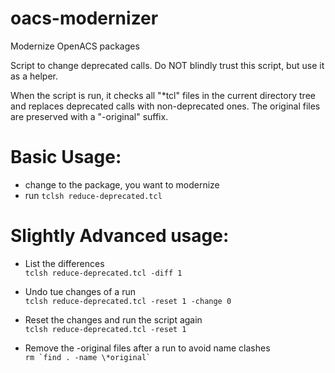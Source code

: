 # oacs-modernizer
Modernize OpenACS packages

Script to change deprecated calls. Do NOT blindly trust this script,
but use it as a helper.

When the script is run, it checks all "*tcl" files in the current
directory tree and replaces deprecated calls with non-deprecated
ones. The original files are preserved with a "-original" suffix.

# Basic Usage:
  - change to the package, you want to modernize
  - run ``tclsh reduce-deprecated.tcl``
 
# Slightly Advanced usage:
  - List the differences  
       ``tclsh reduce-deprecated.tcl -diff 1``

  - Undo tue changes of a run  
       ``tclsh reduce-deprecated.tcl -reset 1 -change 0``

  - Reset the changes and run the script again  
       ``tclsh reduce-deprecated.tcl -reset 1``

  - Remove the -original files after a run to avoid name clashes  
       ``rm `find . -name \*original` ``
